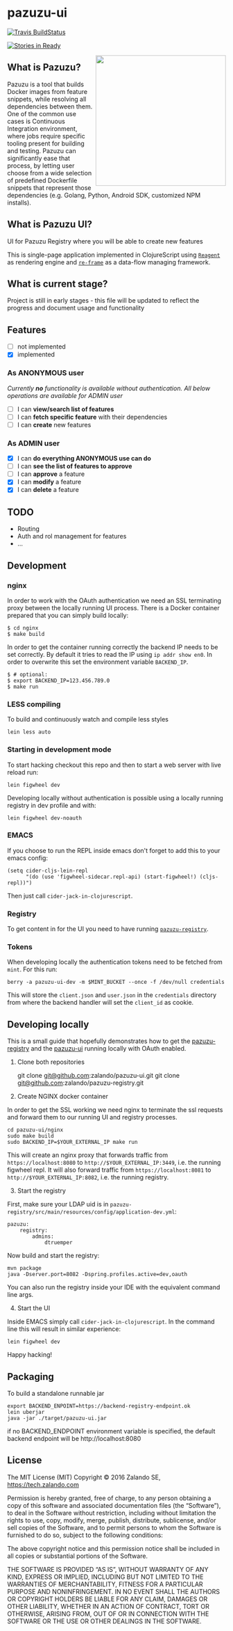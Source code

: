 # pazuzu-ui
[![Travis BuildStatus](https://travis-ci.org/zalando/pazuzu-ui.svg?branch=master)](https://travis-ci.org/zalando/pazuzu-ui)

[![Stories in Ready](https://badge.waffle.io/zalando/pazuzu-ui.png?label=ready&title=Ready)](http://waffle.io/zalando/pazuzu-ui)

<img align="right" height="300" src="/pazuzu-logo.png">

What is Pazuzu?
---------------
Pazuzu is a tool that builds Docker images from feature snippets, while
resolving all dependencies between them. One of the common use cases is
Continuous Integration environment, where jobs require specific tooling present
for building and testing. Pazuzu can significantly ease that process, by letting user
choose from a wide selection of predefined Dockerfile snippets that represent
those dependencies (e.g. Golang, Python, Android SDK, customized NPM installs).

What is Pazuzu UI?
------------------------

UI for Pazuzu Registry where you will be able to create new features

This is single-page application implemented in ClojureScript using
[`Reagent`](https://github.com/reagent-project/reagent) as rendering engine and
[`re-frame`](https://github.com/Day8/re-frame) as a data-flow managing framework.

What is current stage?
----------------------
Project is still in early stages - this file will be updated to reflect the
progress and document usage and functionality

Features
--------
* [ ] not implemented
* [x] implemented

### **As ANONYMOUS user**
*Currently **no** functionality is available without authentication.
All below operations are available for ADMIN user*
 * [ ] I can **view/search list of features**
 * [ ] I can **fetch specific feature** with their dependencies
 * [ ] I can **create** new features

### **As ADMIN user**
  * [x] I can **do everything ANONYMOUS use can do**
  * [ ] I can **see the list of features to approve**
  * [ ] I can **approve** a feature
  * [x] I can **modify** a feature
  * [x] I can **delete** a feature

TODO
----
- Routing
- Auth and rol management for features
- ...

Development
-----------

### nginx

In order to work with the OAuth authentication we need an SSL terminating proxy
between the locally running UI process. There is a Docker container prepared
that you can simply build locally:

    $ cd nginx
    $ make build

In order to get the container running correctly the backend IP needs to be set
correctly. By default it tries to read the IP using `ip addr show en0`. In order
to overwrite this set the environment variable `BACKEND_IP`.

    $ # optional:
    $ export BACKEND_IP=123.456.789.0
    $ make run

### LESS compiling

To build and continuously watch and compile less styles

    lein less auto

### Starting in development mode

To start hacking checkout this repo and then to start a web server with live
reload run:

    lein figwheel dev

Developing locally without authentication is possible using a locally running
registry in dev profile and with:

    lein figwheel dev-noauth

### EMACS

If you choose to run the REPL inside emacs don't forget to add this to your
emacs config:

    (setq cider-cljs-lein-repl
          "(do (use 'figwheel-sidecar.repl-api) (start-figwheel!) (cljs-repl))")

Then just call `cider-jack-in-clojurescript`.

### Registry

To get content in for the UI you need to have running
[`pazuzu-registry`](https://github.com/zalando/pazuzu-registry).

### Tokens

When developing locally the authentication tokens need to be fetched from
`mint`. For this run:

    berry -a pazuzu-ui-dev -m $MINT_BUCKET --once -f /dev/null credentials

This will store the `client.json` and `user.json` in the `credentials`
directory from where the backend handler will set the `client_id` as cookie.

Developing locally
------------------

This is a small guide that hopefully demonstrates how to get the
[pazuzu-registry](https://github.com/zalando/pazuzu-registry) and the
[pazuzu-ui](https://github.com/zalando/pazuzu-ui) running locally with OAuth
enabled.

1. Clone both repositories

    git clone git@github.com:zalando/pazuzu-ui.git
    git clone git@github.com:zalando/pazuzu-registry.git

2. Create NGINX docker container

In order to get the SSL working we need nginx to terminate the ssl requests and
forward them to our running UI and registry processes.

    cd pazuzu-ui/nginx
    sudo make build
    sudo BACKEND_IP=$YOUR_EXTERNAL_IP make run

This will create an nginx proxy that forwards traffic from
`https://localhost:8080` to `http://$YOUR_EXTERNAL_IP:3449`, i.e. the running
figwheel repl. It will also forward traffic from `https://localhost:8081` to
`http://$YOUR_EXTERNAL_IP:8082`, i.e. the running registry.

3. Start the registry

First, make sure your LDAP uid is in
`pazuzu-registry/src/main/resources/config/application-dev.yml`:

    pazuzu:
        registry:
            admins:
                dtruemper

Now build and start the registry:

    mvn package
    java -Dserver.port=8082 -Dspring.profiles.active=dev,oauth

You can also run the registry inside your IDE with the equivalent command line
args.

4. Start the UI

Inside EMACS simply call `cider-jack-in-clojurescript`. In the command line
this will result in similar experience:

    lein figwheel dev

Happy hacking!

Packaging
---------

To build a standalone runnable jar

    export BACKEND_ENPOINT=https://backend-registry-endpoint.ok
    lein uberjar
    java -jar ./target/pazuzu-ui.jar

if no BACKEND_ENDPOINT environment variable is specified,
the default backend endpoint will be http://localhost:8080


License
-------

The MIT License (MIT)
Copyright © 2016 Zalando SE, https://tech.zalando.com

Permission is hereby granted, free of charge, to any person obtaining a copy
of this software and associated documentation files (the “Software”), to deal
in the Software without restriction, including without limitation the rights
to use, copy, modify, merge, publish, distribute, sublicense, and/or sell
copies of the Software, and to permit persons to whom the Software is
furnished to do so, subject to the following conditions:

The above copyright notice and this permission notice shall be included in
all copies or substantial portions of the Software.

THE SOFTWARE IS PROVIDED “AS IS”, WITHOUT WARRANTY OF ANY KIND, EXPRESS OR
IMPLIED, INCLUDING BUT NOT LIMITED TO THE WARRANTIES OF MERCHANTABILITY,
FITNESS FOR A PARTICULAR PURPOSE AND NONINFRINGEMENT. IN NO EVENT SHALL THE
AUTHORS OR COPYRIGHT HOLDERS BE LIABLE FOR ANY CLAIM, DAMAGES OR OTHER
LIABILITY, WHETHER IN AN ACTION OF CONTRACT, TORT OR OTHERWISE, ARISING FROM,
OUT OF OR IN CONNECTION WITH THE SOFTWARE OR THE USE OR OTHER DEALINGS IN
THE SOFTWARE.
